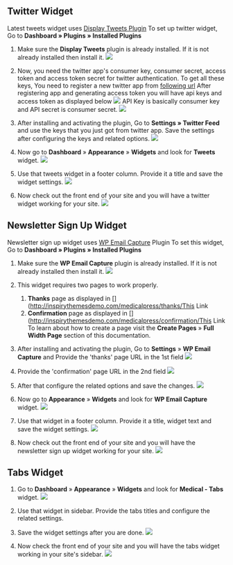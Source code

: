 ## Twitter Widget

Latest tweets widget uses [Display Tweets Plugin](https://wordpress.org/plugins/display-tweets-php/)
To set up twitter widget, Go to **Dashboard &raquo; Plugins &raquo; Installed Plugins**

1. Make sure the **Display Tweets** plugin is already installed. If it is not already installed then install it.
![](images/widgets/1.png)

2. Now, you need the twitter app's consumer key, consumer secret, access token and access token secret for twitter authentication.
To get all these keys, You need to register a new twitter app from [following url](https://apps.twitter.com/app/new)
After registering app and generating access token you will have api keys and access token as displayed below
![](images/widgets/3.png)
API Key is basically consumer key and API secret is consumer secret.
![](images/widgets/4.png)

3. After installing and activating the plugin, Go to **Settings &raquo; Twitter Feed** and use the keys that you just got from twitter app.
Save the settings after configuring the keys and related options.
![](images/widgets/2.png)

4. Now go to **Dashboard** &raquo; **Appearance** &raquo; **Widgets** and look for **Tweets** widget.
![](images/widgets/5.png)

5. Use that tweets widget in a footer column. Provide it a title and save the widget settings.
![](images/widgets/6.png)

6. Now check out the front end of your site and you will have a twitter widget working for your site.
![](images/widgets/7.png)

## Newsletter Sign Up Widget

Newsletter sign up widget uses [WP Email Capture](https://wordpress.org/plugins/wp-email-capture/) Plugin
To set this widget, Go to **Dashboard &raquo; Plugins &raquo; Installed Plugins**

1. Make sure the **WP Email Capture** plugin is already installed. If it is not already installed then install it.
![](images/widgets/8.png)

2. This widget requires two pages to work properly.
    1. **Thanks** page as displayed in [](http://inspirythemesdemo.com/medicalpress/thanks/This Link
    2. **Confirmation** page as displayed in [](http://inspirythemesdemo.com/medicalpress/confirmation/This Link
To learn about how to create a page visit the **Create Pages** &raquo; **Full Width Page** section of this documentation.

3. After installing and activating the plugin, Go to **Settings** &raquo; **WP Email Capture** and Provide the 'thanks' page URL in the 1st field
![](images/widgets/9.png)

4. Provide the 'confirmation' page URL in the 2nd field
![](images/widgets/10.png)

5. After that configure the related options and save the changes.
![](images/widgets/11.png)

6. Now go to **Appearance** &raquo; **Widgets** and look for **WP Email Capture** widget.
![](images/widgets/12.png)

7. Use that widget in a footer column. Provide it a title, widget text and save the widget settings.
![](images/widgets/13.png)

8. Now check out the front end of your site and you will have the newsletter sign up widget working for your site.
![](images/widgets/14.png)

## Tabs Widget

1. Go to **Dashboard** &raquo; **Appearance** &raquo; **Widgets** and look for **Medical - Tabs** widget.
![](images/widgets/15.png)

2. Use that widget in sidebar. Provide the tabs titles and configure the related settings.

3. Save the widget settings after you are done.
![](images/widgets/16.png)

4. Now check the front end of your site and you will have the tabs widget working in your site's sidebar.
![](images/widgets/17.png)